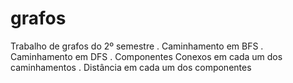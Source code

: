# grafos

Trabalho de grafos do 2º semestre
. Caminhamento em BFS
. Caminhamento em DFS
. Componentes Conexos em cada um dos caminhamentos
. Distância em cada um dos componentes
